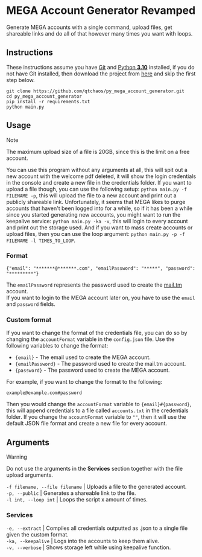 # MEGA Account Generator Revamped

Generate MEGA accounts with a single command, upload files, get shareable links and do all of that however many times you want with loops.

## Instructions

These instructions assume you have [Git](https://git-scm.com/downloads) and [Python **3.10**](https://www.python.org/downloads/release/python-31011/) installed, if you do not have Git installed, then download the project from [here](https://github.com/qtchaos/py_mega_account_generator/archive/refs/heads/master.zip) and skip the first step below.

```
git clone https://github.com/qtchaos/py_mega_account_generator.git
cd py_mega_account_generator
pip install -r requirements.txt
python main.py
```

## Usage

> [!NOTE]
> The maximum upload size of a file is 20GB, since this is the limit on a free account.

You can use this program without any arguments at all, this will spit out a new account with the welcome pdf deleted, it will show the login credentials in the console and create a new file in the credentials folder.
If you want to upload a file though, you can use the following setup: `python main.py -f FILENAME -p`, this will upload the file to a new account and print out a publicly shareable link. Unfortunately, it seems that MEGA likes to purge accounts that haven't been logged into for a while, so if it has been a while since you started generating new accounts, you might want to run the keepalive service: `python main.py -ka -v`, this will login to every account and print out the storage used. And if you want to mass create accounts or upload files, then you can use the loop argument: `python main.py -p -f FILENAME -l TIMES_TO_LOOP`.

### Format
```
{"email": "*******@*******.com", "emailPassword": "*****", "password": "*********"}
```
The `emailPassword` represents the password used to create the [mail.tm](https://mail.tm) account.\
If you want to login to the MEGA account later on, you have to use the `email` and `password` fields.

### Custom format
If you want to change the format of the credentials file, you can do so by changing the `accountFormat` variable in the `config.json` file.
Use the following variables to change the format:
- `{email}` - The email used to create the MEGA account.
- `{emailPassword}` - The password used to create the mail.tm account.
- `{password}` - The password used to create the MEGA account.

For example, if you want to change the format to the following:
```
example@example.com#password
```
Then you would change the `accountFormat` variable to `{email}#{password}`, this will append credentials to a file called `accounts.txt` in the credentials folder.
If you change the `accountFormat` variable to `""`, then it will use the default JSON file format and create a new file for every account.

## Arguments
> [!WARNING]  
> Do not use the arguments in the **Services** section together with the file upload arguments.

`-f filename, --file filename` | Uploads a file to the generated account.\
`-p, --public` | Generates a shareable link to the file. \
`-l int, --loop int` | Loops the script x amount of times.

### Services

`-e, --extract` | Compiles all credentials outputted as .json to a single file given the custom format.\
`-ka, --keepalive` | Logs into the accounts to keep them alive.\
`-v, --verbose` | Shows storage left while using keepalive function.
